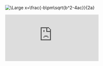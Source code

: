 <img src="https://latex.codecogs.com/svg.latex?\Large&space;x=\frac{-b\pm\sqrt{b^2-4ac}}{2a}"
title="\Large x=\frac{-b\pm\sqrt{b^2-4ac}}{2a}"/>


![\Large x=\frac{-b\pm\sqrt{b^2-4ac}}{2a}](https://latex.codecogs.com/svg.latex?x%3D%5Cfrac%7B-b%5Cpm%5Csqrt%7Bb%5E2-4ac%7D%7D%7B2a%7D)

